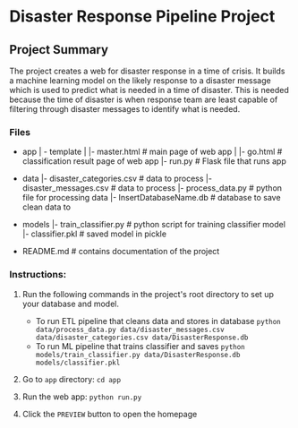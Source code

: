 # Disaster Response Pipeline Project
## Project Summary
The project creates a web for disaster response in a time of crisis. It builds a machine learning model on the likely response to a disaster message which is used to predict what is needed in a time of disaster. This is needed because the time of disaster is when response team are least capable of filtering through disaster messages to identify what is needed.

### Files
- app
| - template
| |- master.html  # main page of web app
| |- go.html  # classification result page of web app
|- run.py  # Flask file that runs app

- data
|- disaster_categories.csv  # data to process 
|- disaster_messages.csv  # data to process
|- process_data.py  # python file for processing data
|- InsertDatabaseName.db   # database to save clean data to

- models
|- train_classifier.py # python script for training classifier model
|- classifier.pkl  # saved model in pickle

- README.md # contains documentation of the project


### Instructions:
1. Run the following commands in the project's root directory to set up your database and model.

    - To run ETL pipeline that cleans data and stores in database
        `python data/process_data.py data/disaster_messages.csv data/disaster_categories.csv data/DisasterResponse.db`
    - To run ML pipeline that trains classifier and saves
        `python models/train_classifier.py data/DisasterResponse.db models/classifier.pkl`

2. Go to `app` directory: `cd app`

3. Run the web app: `python run.py`

4. Click the `PREVIEW` button to open the homepage
